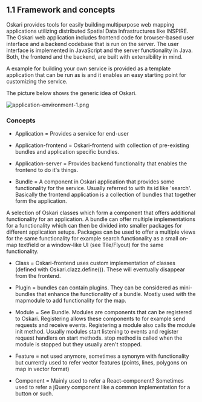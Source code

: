 ## 1.1 Framework and concepts

Oskari provides tools for easily building multipurpose web mapping applications utilizing distributed Spatial Data Infrastructures like INSPIRE. The Oskari web application includes frontend code for browser-based user interface and a backend codebase that is run on the server. The user interface is implemented in JavaScript and the server functionality in Java. Both, the frontend and the backend, are built with extensibility in mind.

A example for building your own service is provided as a template application that can be run as is and it enables an easy starting point for customizing the service.

The picture below shows the generic idea of Oskari.

![application-environment-1.png](/assets/images/docs/oskari-generic.drawio.png)

### Concepts

- Application = Provides a service for end-user
- Application-frontend = Oskari-frontend with collection of pre-existing bundles and application specific bundles.
- Application-server = Provides backend functionality that enables the frontend to do it's things.

- Bundle = A component in Oskari application that provides some functionality for the service. Usually referred to with its id like 'search'. Basically the frontend application is a collection of bundles that together form the application.

 A selection of Oskari classes which form a component that offers additional functionality for an application. A bundle can offer multiple implementations for a functionality which can then be divided into smaller packages for different application setups. Packages can be used to offer a multiple views for the same functionality for example search functionality as a small on-map textfield or a window-like UI (see Tile/Flyout) for the same functionality.

- Class = Oskari-frontend uses custom implementation of classes (defined with Oskari.clazz.define()). These will eventually disappear from the frontend.
- Plugin = bundles can contain plugins. They can be considered as mini-bundles that enhance the functionality of a bundle. Mostly used with the mapmodule to add functionality for the map.
- Module = See Bundle. Modules are components that can be registered to Oskari. Registering allows these components to for example send requests and receive events. Registering a module also calls the module init method. Usually modules start listening to events and register request handlers on start methods. stop method is called when the module is stopped but they usually aren't stopped.

- Feature = not used anymore, sometimes a synonym with functionality but currently used to refer vector features (points, lines, polygons on map in vector format)
- Component = Mainly used to refer a React-component? Sometimes used to refer a jQuery component like a common implementation for a button or such.